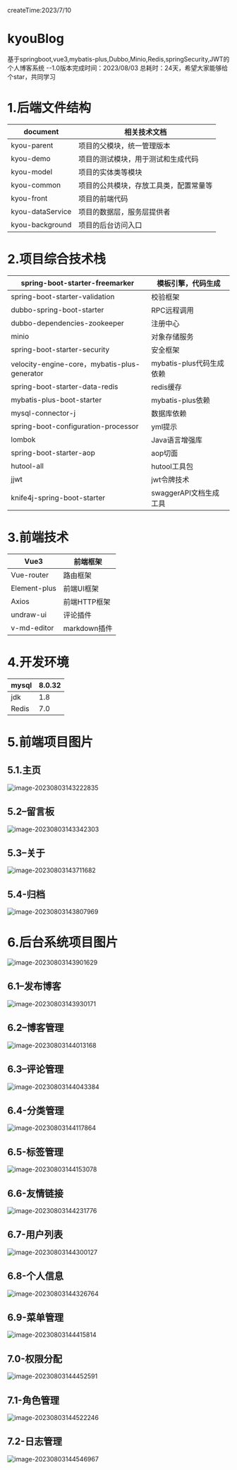createTime:2023/7/10

# kyouBlog

基于springboot,vue3,mybatis-plus,Dubbo,Minio,Redis,springSecurity,JWT的个人博客系统
--1.0版本完成时间：2023/08/03  总耗时：24天，希望大家能够给个star，共同学习

# 1.后端文件结构

| document         | 相关技术文档                           |
| ---------------- | -------------------------------------- |
| kyou-parent      | 项目的父模块，统一管理版本             |
| kyou-demo        | 项目的测试模块，用于测试和生成代码     |
| kyou-model       | 项目的实体类等模块                     |
| kyou-common      | 项目的公共模块，存放工具类，配置常量等 |
| kyou-front       | 项目的前端代码                         |
| kyou-dataService | 项目的数据层，服务层提供者             |
| kyou-background  | 项目的后台访问入口                     |

# 2.项目综合技术栈

| spring-boot-starter-freemarker               | 模板引擎，代码生成       |
| -------------------------------------------- | ------------------------ |
| spring-boot-starter-validation               | 校验框架                 |
| dubbo-spring-boot-starter                    | RPC远程调用              |
| dubbo-dependencies-zookeeper                 | 注册中心                 |
| minio                                        | 对象存储服务             |
| spring-boot-starter-security                 | 安全框架                 |
| velocity-engine-core，mybatis-plus-generator | mybatis-plus代码生成依赖 |
| spring-boot-starter-data-redis               | redis缓存                |
| mybatis-plus-boot-starter                    | mybatis-plus依赖         |
| mysql-connector-j                            | 数据库依赖               |
| spring-boot-configuration-processor          | yml提示                  |
| lombok                                       | Java语言增强库           |
| spring-boot-starter-aop                      | aop切面                  |
| hutool-all                                   | hutool工具包             |
| jjwt                                         | jwt令牌技术              |
| knife4j-spring-boot-starter                  | swaggerAPI文档生成工具   |

# 3.前端技术

| Vue3         | 前端框架     |
| ------------ | ------------ |
| Vue-router   | 路由框架     |
| Element-plus | 前端UI框架   |
| Axios        | 前端HTTP框架 |
| undraw-ui    | 评论插件     |
| v-md-editor  | markdown插件 |

# 4.开发环境

| mysql | 8.0.32 |
| ----- | ------ |
| jdk   | 1.8    |
| Redis | 7.0    |

# 5.前端项目图片

## 5.1.主页

![image-20230803143222835](README.assets\image-20230803143222835.png)

## 5.2–留言板

![image-20230803143342303](README.assets\image-20230803143342303.png)

## 5.3–关于

![image-20230803143711682](README.assets\image-20230803143711682.png)

## 5.4-归档

![image-20230803143807969](README.assets\image-20230803143807969.png)

# 6.后台系统项目图片

![image-20230803143901629](README.assets\image-20230803143901629.png)

## 6.1–发布博客

![image-20230803143930171](README.assets\image-20230803143930171.png)

## 6.2–博客管理

![image-20230803144013168](README.assets\image-20230803144013168.png)

## 6.3–评论管理

![image-20230803144043384](README.assets\image-20230803144043384.png)

## 6.4-分类管理

![image-20230803144117864](README.assets\image-20230803144117864.png)

## 6.5-标签管理

![image-20230803144153078](README.assets\image-20230803144153078.png)

## 6.6-友情链接

![image-20230803144231776](README.assets\image-20230803144231776.png)

## 6.7-用户列表

![image-20230803144300127](README.assets\image-20230803144300127.png)

## 6.8-个人信息

![image-20230803144326764](README.assets\image-20230803144326764.png)

## 6.9-菜单管理

![image-20230803144415814](README.assets\image-20230803144415814.png)

## 7.0-权限分配

![image-20230803144452591](README.assets\image-20230803144452591.png)

## 7.1-角色管理

![image-20230803144522246](README.assets\image-20230803144522246.png)

## 7.2-日志管理

![image-20230803144546967](README.assets\image-20230803144546967.png)